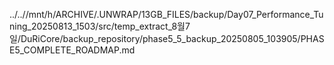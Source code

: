 ../..//mnt/h/ARCHIVE/.UNWRAP/13GB_FILES/backup/Day07_Performance_Tuning_20250813_1503/src/temp_extract_8월7일/DuRiCore/backup_repository/phase5_5_backup_20250805_103905/PHASE5_COMPLETE_ROADMAP.md